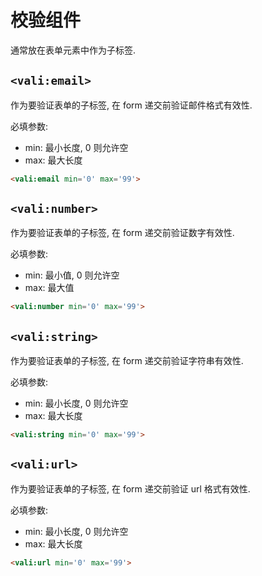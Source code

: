 # 校验组件

通常放在表单元素中作为子标签.


## `<vali:email>`

作为要验证表单的子标签, 在 form 递交前验证邮件格式有效性.

必填参数:

* min: 最小长度, 0 则允许空
* max: 最大长度 

```html
<vali:email min='0' max='99'>
```


## `<vali:number>`

作为要验证表单的子标签, 在 form 递交前验证数字有效性.
  
必填参数:

* min: 最小值, 0 则允许空
* max: 最大值

```html
<vali:number min='0' max='99'>
```


## `<vali:string>`

作为要验证表单的子标签, 在 form 递交前验证字符串有效性.

必填参数:

* min: 最小长度, 0 则允许空
* max: 最大长度

```html
<vali:string min='0' max='99'>
```


## `<vali:url>`

作为要验证表单的子标签, 在 form 递交前验证 url 格式有效性.

必填参数:

* min: 最小长度, 0 则允许空
* max: 最大长度

```html
<vali:url min='0' max='99'>
```